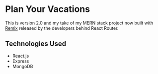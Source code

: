 # Plan Your Vacations

This is version 2.0 and my take of my MERN stack project now built with [Remix](remix.run) released by the developers behind React Router.

## Technologies Used

- React.js
- Express
- MongoDB
